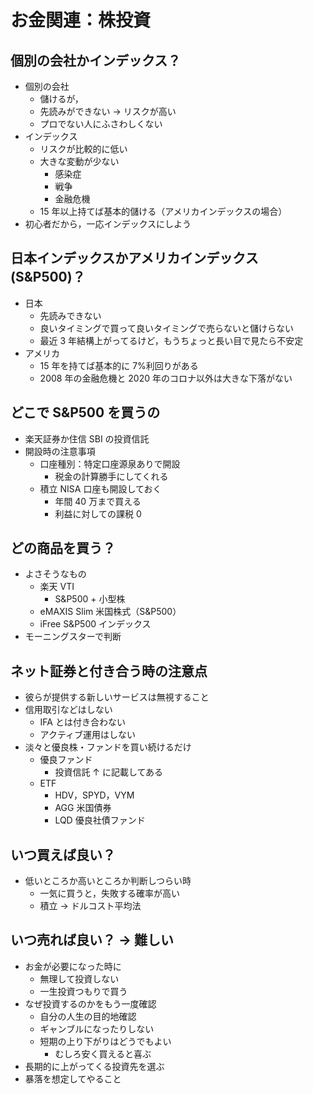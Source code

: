 # お金関連：株投資

## 個別の会社かインデックス？

- 個別の会社
  - 儲けるが，
  - 先読みができない → リスクが高い
  - プロでない人にふさわしくない
- インデックス
  - リスクが比較的に低い
  - 大きな変動が少ない
    - 感染症
    - 戦争
    - 金融危機
  - 15 年以上持てば基本的儲ける（アメリカインデックスの場合）
- 初心者だから，一応インデックスにしよう

## 日本インデックスかアメリカインデックス(S&P500)？

- 日本
  - 先読みできない
  - 良いタイミングで買って良いタイミングで売らないと儲けらない
  - 最近 3 年結構上がってるけど，もうちょっと長い目で見たら不安定
- アメリカ
  - 15 年を持てば基本的に 7%利回りがある
  - 2008 年の金融危機と 2020 年のコロナ以外は大きな下落がない

## どこで S&P500 を買うの

- 楽天証券か住信 SBI の投資信託
- 開設時の注意事項
  - 口座種別：特定口座源泉ありで開設
    - 税金の計算勝手にしてくれる
  - 積立 NISA 口座も開設しておく
    - 年間 40 万まで買える
    - 利益に対しての課税 0

## どの商品を買う？

- よさそうなもの
  - 楽天 VTI
    - S&P500 + 小型株
  - eMAXIS Slim 米国株式（S&P500）
  - iFree S&P500 インデックス
- モーニングスターで判断

## ネット証券と付き合う時の注意点

- 彼らが提供する新しいサービスは無視すること
- 信用取引などはしない
  - IFA とは付き合わない
  - アクティブ運用はしない
- 淡々と優良株・ファンドを買い続けるだけ
  - 優良ファンド
    - 投資信託 ↑ に記載してある
  - ETF
    - HDV，SPYD，VYM
    - AGG 米国債券
    - LQD 優良社債ファンド

## いつ買えば良い？

- 低いところか高いところか判断しつらい時
  - 一気に買うと，失敗する確率が高い
  - 積立 → ドルコスト平均法

## いつ売れば良い？ → 難しい

- お金が必要になった時に
  - 無理して投資しない
  - 一生投資つもりで買う
- なぜ投資するのかをもう一度確認
  - 自分の人生の目的地確認
  - ギャンブルになったりしない
  - 短期の上り下がりはどうでもよい
    - むしろ安く買えると喜ぶ
- 長期的に上がってくる投資先を選ぶ
- 暴落を想定してやること
